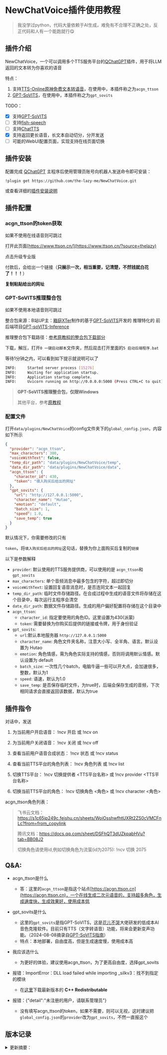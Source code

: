 # NewChatVoice插件使用教程

> 我没学过python，代码大量依赖于AI生成，难免有不合理不正确之处，反正代码和人有一个能跑就行😋

## 插件介绍

NewChatVoice，一个可以调用多个TTS服务平台的[QChatGPT](https://github.com/RockChinQ/QChatGPT)插件，用于将LLM返回的文本转为你喜欢的语音

特点：
1. 支持[TTS-Online原神免费文本转语音](https://acgn.ttson.cn/)，在使用中，本插件称之为`acgn_ttson`
2. [GPT-SoVITS](https://github.com/RVC-Boss/GPT-SoVITS)，在使用中，本插件称之为`gpt_sovits`

TODO：

- [x] 支持[GPT-SoVITS](https://github.com/RVC-Boss/GPT-SoVITS)
- [ ] 支持[fish-speech](https://github.com/fishaudio/fish-speech)
- [ ] 支持[ChatTTS](https://github.com/2noise/ChatTTS)
- [x] 支持返回更长语音，长文本自动切分，分开发送
- [ ] 可能的WebUI配置页面，实现支持在线页面切换

</details>

## 插件安装

配置完成 [QChatGPT](https://github.com/RockChinQ/QChatGPT) 主程序后使用管理员账号向机器人发送命令即可安装：

```
!plugin get https://github.com/the-lazy-me/NewChatVoice.git
```
或查看详细的[插件安装说明](https://github.com/RockChinQ/QChatGPT/wiki/5-%E6%8F%92%E4%BB%B6%E4%BD%BF%E7%94%A8)



## 插件配置

### acgn_ttson的token获取

如果不使用在线语音则可跳过

打开此页面[https://www.ttson.cn/](https://www.ttson.cn/?source=thelazy)

点击升级专业版

付款后，会给出一个链接（**只展示一次，相当重要，记清楚，不然钱就白花了！！！**）

**复制粘贴给出的网址**

### GPT-SoVITS推理整合包

如果不使用本地语音则可跳过

整合包来源：B站UP主：[箱庭XTer](https://space.bilibili.com/66633770)制作的基于[GPT-SoVITS](https://github.com/RVC-Boss/GPT-SoVITS)开发的 推理特化的 前后端项目[GPT-soVITS-Inference](https://www.yuque.com/xter/zibxlp/kkicvpiogcou5lgp)

推理整合包下载路径：[参考原教程的整合包下载部分](https://www.yuque.com/xter/zibxlp/nqi871glgxfy717e#K8NQm)

下载，解压，打开`0 一键启动脚本`文件夹，然后双击打开里面的`5 启动后端程序.bat`

等待1分钟之内，可以看到如下提示就说明可以了

```bash
INFO:     Started server process [15276]
INFO:     Waiting for application startup.
INFO:     Application startup complete.
INFO:     Uvicorn running on http://0.0.0.0:5000 (Press CTRL+C to quit)
```

> **GPT-SoVITS推理整合包，仅限Windows**
>
> 其他平台，参考[原教程](https://www.yuque.com/xter/zibxlp/nqi871glgxfy717e#s54wm)

### 配置文件

打开`data/plugins/NewChatVoice`的config文件夹下的`global_config.json`，内容如下所示

```json
{
  "provider": "acgn_ttson",
  "max_characters": 300,
  "voiceWithText": false,
  "temp_dir_path": "data/plugins/NewChatVoice/temp",
  "data_dir_path": "data/plugins/NewChatVoice/data",
  "acgn_ttson": {
    "character_id": 430,
    "token": "填入购买后给出的网址"
  },
  "gpt_sovits": {
    "url": "http://127.0.0.1:5000",
    "character_name": "Hutao",
    "emotion": "default",
    "batch_size": 1,
    "speed": 1.0,
    "save_temp": true
  }
}

```

默认情况下，你需要修改的只有

`token`，将`填入购买后给出的网址`这句话，替换为你上面购买后复制的`链接`

以下是参数解释

- `provider`: 默认使用的TTS服务提供商，可以使用的是 `acgn_ttson`和`gpt_sovits`
- `max_characters`: 单个音频消息中最多包含的字符，超过即切分
- `voiceWithText`: 设置回复语音消息时，是否连同文本一起回复
- `temp_dir_path`: 临时文件存储路径。在合成过程中生成的语音文件将存储在这个目录中，每次运行主程序会清空
- `data_dir_path`: 数据文件存储路径。生成的用户偏好配置将存储在这个目录中
- `acgn_ttson`: 
  - `character_id`: 指定要使用的角色ID。这里设置为430(派蒙)
  - `token`: 需要替换为你购买后提供的链接或令牌，用于身份验证
- `gpt_sovits`: 
  - `url`:默认本地服务器 `http://127.0.0.1:5000`
  - `character_name`: 角色文件夹名称，注意大小写、全半角、语言。默认设置为 Hutao
  - `emotion`: 角色情感，需为角色实际支持的情感，否则将调用默认情感。默认设置为 default
  - `batch_size`: 一次性几个batch，电脑牛逼一些可以开大点，会加速很多，整数，默认为1
  - `speed`: 语速，默认为1.0
  - `save_temp`: 是否保存临时文件，为true时，后端会保存生成的音频，下次相同请求会直接返回该数据，默认为true


## 插件指令

对话中，发送

1. 为当前用户开启语音：
!ncv 开启  或  !ncv on

2. 为当前用户关闭语音：
!ncv 关闭  或  !ncv off

3. 查看当前用户语音合成状态：
!ncv 状态  或  !ncv status

4. 查看当前TTS平台的角色列表：
   !ncv 角色列表  或  !ncv list

5. 切换TTS平台：
!ncv 切换提供者 <TTS平台名称>  或  !ncv provider <TTS平台名称>

6. 切换当前TTS平台的角色：
!ncv 切换角色 <角色>  或  !ncv character <角色>

acgn_ttson角色列表：

> 飞书云文档：https://s1c65jp249c.feishu.cn/sheets/WoiOsshwfhtUXRt2ZS0cVMCFnLc?from=from_copylink
> 
> 腾讯文档：https://docs.qq.com/sheet/DSFhQT3dUZkpabHVu?tab=BB08J2
> 
> 切换角色请使用id,例如切换角色为流萤(id为2075): !ncv 切换 2075

## Q&A:
- acgn_ttson是什么
  - 答：这里的`acgn_ttson`是指这个站点[https://acgn.ttson.cn](https://acgn.ttson.cn)，一个在线生成二次元语音的，支持超多角色，生成速度快，生成效果好，使用成本低

- gpt_sovits是什么
  - 这里的`gpt_sovits`是指GPT-SoVITS，这是[花儿不哭](https://space.bilibili.com/5760446/)大佬研发的低成本AI音色克隆软件。目前只有TTS（文字转语音）功能，将来会更新变声功能。（2024-08-08摘录自[GPT-SoVITS指南](https://www.yuque.com/baicaigongchang1145haoyuangong/ib3g1e)）
  - 特点：本地部署，自由度高，但是生成速度慢，使用成本高

- 我应该选什么
  - 为更好的体验，建议使用acgn_ttson，为了更高自由度，选择gpt_sovits

- 报错：ImportError：DLL load failed while importing _silkv3：找不到指定的模块
  - 在[这里](https://aka.ms/vs/17/release/vc_redist.x64.exe)下载最新版本的 **C++ Redistributable**
- 报错：{"detail":"未注册的用户，请联系管理员"}
  - 没有填写acgn_ttson的token，如果不需要，则可以无视，这时建议把`global_config.json`的`provider`改为`gpt_sovits`，不然一直报这个


## 版本记录

<details> 
  <summary>更新摘要：</summary> 

### NewChatVoice 2.2

优化可能有的诸多问题

### NewChatVoice 2.1

- 群聊中自动切割长文本，以多个音频分别返回，私聊中单个音频直接返回（不得已而为之）
- 优化自动切分逻辑
- 修改外部调用接口

```python
async def ncv_outside_interface(self, sender_id: str, text: str, split: bool) -> Voice:
    """
    供外部调用的文字转Voice的接口
    Args:
        sender_id (str): 会话ID
        text (str): 要转换的文本
        split (bool): 是否分割文本
    Returns:
        Voice: 生成的语音silk文件路径(如果split为True则以列表返回多个路径)
    """
    if split:
        audio_paths = await self.ncv.auto_split_generate_audio(sender_id, text)
        if audio_paths:
            return audio_paths
    else:
        audio_path = await self.ncv.no_split_generate_audio(sender_id, text)
        return audio_path
```

### NewChatVoice 2.0

- 新增对gpt_sovits的支持
- 支持长文本自动切分，以多个音频消息发送
- 修改所有配置文件为json格式
- 修改外部调用接口

```python
async def ncv_outsid_interface(self, sender_id: str, text: str) -> Voice:
    """
    供外部调用的文字转Voice的接口

    Args:
        sender_id (str): 会话ID
        text (str): 要转换的文本

    Returns:
        Voice: 生成的语音silk文件列表
    """
```

### NewChatVoice 1.2

- 修改配置文件位置，为了避免升级时被删除，过程文件及配置文件目录移至插件目录外：“QChatGPT\data\plugins\NewChatVoice\”。

### NewChatVoice 1.1

- 新增外部调用接口。

    - 外部调用将使用相同的插件配置文件，但无视voice_switch状态。
    - 接口函数：

      ```python
      async def ncv_tts(self, user_id: str, text: str) -> Voice:
          """
          供外部调用的文字转Voice的接口

          Args:
              user_id (str): 会话ID
              text (str): 要转换的文本

          Returns:
              Voice: 生成的语音对象
          """
      ```

    - 调用示例：

      ```python
      async def handle_voice_synthesis(self, launcher_id: int, text: str, ctx: EventContext):
          try:
              from plugins.NewChatVoice.main import VoicePlugin, VoiceSynthesisError
          except ImportError as e:
              self.ap.logger.error(f"Failed to import VoicePlugin: {e}")
              return False
      
          ncv = VoicePlugin(self.host)
          try:
              voice = await ncv.ncv_tts(launcher_id, text)
              await ctx.event.query.adapter.reply_message(ctx.event.query.message_event, MessageChain([voice]), False)
              return True
          except VoiceSynthesisError as e:
              self.ap.logger.error(f"{e}")
              return False
      ```

- 优化配置文件逻辑。

    - 配置将分为通用配置“config.yaml”，以及会话配置“config_[会话].yaml”
    - 会话配置优先级高于通用配置
